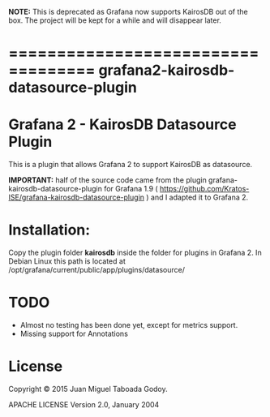 **NOTE:** This is deprecated as Grafana now supports KairosDB out of the box. The project will be kept for a while and will disappear later.

===================================
grafana2-kairosdb-datasource-plugin
===================================

Grafana 2 - KairosDB Datasource Plugin
======================================

This is a plugin that allows Grafana 2 to support KairosDB as datasource.

**IMPORTANT:** half of the source code came from the plugin grafana-kairosdb-datasource-plugin for Grafana 1.9 ( https://github.com/Kratos-ISE/grafana-kairosdb-datasource-plugin ) and I adapted it to Grafana 2.

Installation:
=============

Copy the plugin folder **kairosdb** inside the folder for plugins in Grafana 2. In Debian Linux this path is located at /opt/grafana/current/public/app/plugins/datasource/

TODO
====

* Almost no testing has been done yet, except for metrics support.
* Missing support for Annotations

License
=======

Copyright &copy; 2015 Juan Miguel Taboada Godoy.

APACHE LICENSE Version 2.0, January 2004
